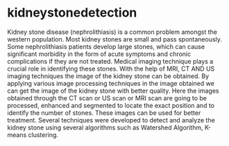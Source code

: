 # kidneystonedetection

Kidney stone disease (nephrolithiasis) is a common problem amongst the western population. Most kidney stones are small and pass spontaneously. Some nephrolithiasis patients develop large stones, which can cause significant morbidity in the form of acute symptoms and chronic complications if they are not treated. Medical imaging technique plays a crucial role in identifying these stones. With the help of MRI, CT AND US imaging techniques the image of the kidney stone can be obtained. By applying various image processing techniques in the image obtained we can get the image of the kidney stone with better quality. Here the images obtained through the CT scan or US scan or MRI scan are going to be processed, enhanced and segmented to locate the exact position and to identify the number of stones. These images can be used for better treatment. Several techniques were developed to detect and analyze the kidney stone using several algorithms such as Watershed Algorithm, K-means clustering.
